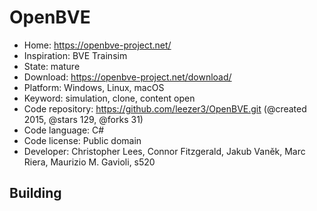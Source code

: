 # OpenBVE

- Home: https://openbve-project.net/
- Inspiration: BVE Trainsim
- State: mature
- Download: https://openbve-project.net/download/
- Platform: Windows, Linux, macOS
- Keyword: simulation, clone, content open
- Code repository: https://github.com/leezer3/OpenBVE.git (@created 2015, @stars 129, @forks 31)
- Code language: C#
- Code license: Public domain
- Developer: Christopher Lees, Connor Fitzgerald, Jakub Vaněk, Marc Riera, Maurizio M. Gavioli, s520

## Building
